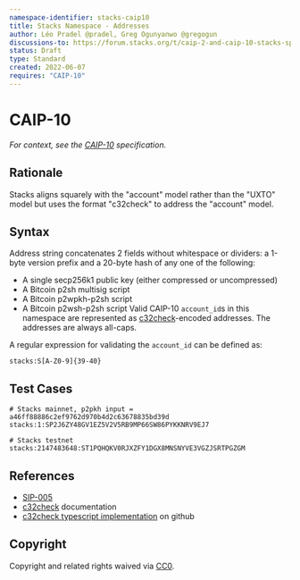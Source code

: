 ```yaml
---
namespace-identifier: stacks-caip10
title: Stacks Namespace - Addresses
author: Léo Pradel @pradel, Greg Ogunyanwo @gregogun
discussions-to: https://forum.stacks.org/t/caip-2-and-caip-10-stacks-specification/13290
status: Draft
type: Standard
created: 2022-06-07
requires: "CAIP-10"
---
```


# CAIP-10

*For context, see the [CAIP-10][] specification.*

## Rationale

Stacks aligns squarely with the "account" model rather than the "UXTO" model but
uses the format "c32check" to address the "account" model.

## Syntax

Address string concatenates 2 fields without whitespace or dividers: a 1-byte version prefix and a 20-byte hash of any one of the following:
- A single secp256k1 public key (either compressed or uncompressed)
- A Bitcoin p2sh multisig script
- A Bitcoin p2wpkh-p2sh script
- A Bitcoin p2wsh-p2sh script
Valid CAIP-10 `account_id`s in this namespace are represented as [c32check][]-encoded addresses. The addresses are always all-caps.

A regular expression for validating the `account_id` can be defined as:
```
stacks:S[A-Z0-9]{39-40}
```

## Test Cases

```
# Stacks mainnet, p2pkh input = a46ff88886c2ef9762d970b4d2c63678835bd39d
stacks:1:SP2J6ZY48GV1EZ5V2V5RB9MP66SW86PYKKNRV9EJ7

# Stacks testnet
stacks:2147483648:ST1PQHQKV0RJXZFY1DGX8MNSNYVE3VGZJSRTPGZGM
```

## References

- [SIP-005][]
- [c32check][] documentation
- [c32check typescript implementation][] on github

[SIP-005]: https://github.com/stacksgov/sips/blob/main/sips/sip-005/sip-005-blocks-and-transactions.md
[c32check]: https://github.com/stacks-network/c32check#how-it-works
[c32check typescript implementation]: https://github.com/stacks-network/c32check
[CAIP-10]: https://github.com/ChainAgnostic/CAIPs/blob/master/CAIPs/caip-10.md

## Copyright
Copyright and related rights waived via [CC0](https://creativecommons.org/publicdomain/zero/1.0/).
